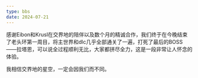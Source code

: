 ```yaml
---
type: bbs
date: 2024-07-21
---
```

感谢Eibon和Krusl在交界地的陪伴以及数个月的精诚合作，我们终于在今晚结束了老头环第一周目，将主世界和dlc几乎全部通关了一遍，打死了最后的BOSS——拉塔恩，可以说全过程顺利无比，大家都拼尽全力，这是一段非常让人怀念的体验。

我相信交界地的星空，一定会因我们而不同。